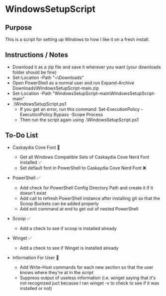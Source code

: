 # WindowsSetupScript

## Purpose

This is a script for setting up Windows to how I like it on a fresh install.

## Instructions / Notes

- Download it as a zip file and save it wherever you want (your downloads folder should be fine)
- Set-Location -Path "~\Downloads"
- Open PowerShell as a normal user and run Expand-Archive Downloads\WindowsSetupScript-main.zip
- Set-Location -Path "WindowsSetupScript-main\WindowsSetupScript-main"
- .\WindowsSetupScript.ps1
  - If you get an error, run this command: Set-ExecutionPolicy -ExecutionPolicy Bypass -Scope Process
  - Then run the script again using .\WindowsSetupScript.ps1

## To-Do List

- Caskaydia Cove Font :construction:

  - Get all Windows Compatible Sets of Caskaydia Cove Nerd Font installed :white_check_mark:
  - Set default font in PowerShell to Caskaydia Cove Nerd Font :x:

- PowerShell :white_check_mark:

  - Add check for PowerShell Config Directory Path and create it if it doesn't exist
  - Add call to refresh PowerShell instance after installing git so that the Scoop Buckets can be added properly
  - Add exit command at end to get out of nested PowerShell

- Scoop :white_check_mark:

  - Add a check to see if scoop is installed already

- Winget :white_check_mark:

  - Add a check to see if Winget is installed already

- Information For User :construction:

  - Add Write-Host commands for each new section so that the user knows where they're at in the script
  - Suppress output of useless information (i.e. winget saying that it's not recognized juct because I ran winget -v to check to see if it was installed or not)
